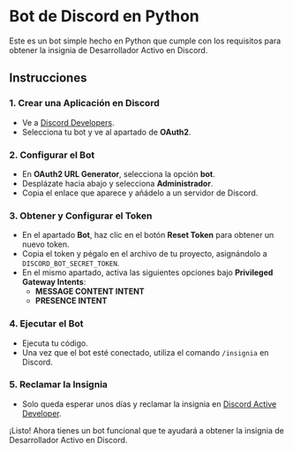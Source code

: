 # Bot de Discord en Python

Este es un bot simple hecho en Python que cumple con los requisitos para obtener la insignia de Desarrollador Activo en Discord.

## Instrucciones

### 1. Crear una Aplicación en Discord
- Ve a [Discord Developers](https://discord.com/developers/applications).
- Selecciona tu bot y ve al apartado de **OAuth2**.

### 2. Configurar el Bot
- En **OAuth2 URL Generator**, selecciona la opción **bot**.
- Desplázate hacia abajo y selecciona **Administrador**.
- Copia el enlace que aparece y añádelo a un servidor de Discord.

### 3. Obtener y Configurar el Token
- En el apartado **Bot**, haz clic en el botón **Reset Token** para obtener un nuevo token.
- Copia el token y pégalo en el archivo de tu proyecto, asignándolo a `DISCORD_BOT_SECRET_TOKEN`.
- En el mismo apartado, activa las siguientes opciones bajo **Privileged Gateway Intents**:
  - **MESSAGE CONTENT INTENT**
  - **PRESENCE INTENT**

### 4. Ejecutar el Bot
- Ejecuta tu código.
- Una vez que el bot esté conectado, utiliza el comando `/insignia` en Discord.

### 5. Reclamar la Insignia
- Solo queda esperar unos días y reclamar la insignia en [Discord Active Developer](https://discord.com/developers/active-developer).

¡Listo! Ahora tienes un bot funcional que te ayudará a obtener la insignia de Desarrollador Activo en Discord.
